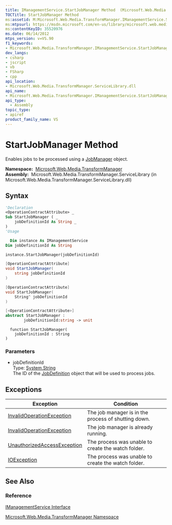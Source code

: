 ```yaml
---
title: IManagementService.StartJobManager Method  (Microsoft.Web.Media.TransformManager)
TOCTitle: StartJobManager Method
ms:assetid: M:Microsoft.Web.Media.TransformManager.IManagementService.StartJobManager(System.String)
ms:mtpsurl: https://msdn.microsoft.com/en-us/library/microsoft.web.media.transformmanager.imanagementservice.startjobmanager(v=VS.90)
ms:contentKeyID: 35520976
ms.date: 06/14/2012
mtps_version: v=VS.90
f1_keywords:
- Microsoft.Web.Media.TransformManager.IManagementService.StartJobManager
dev_langs:
- csharp
- jscript
- vb
- FSharp
- cpp
api_location:
- Microsoft.Web.Media.TransformManager.ServiceLibrary.dll
api_name:
- Microsoft.Web.Media.TransformManager.IManagementService.StartJobManager
api_type:
  - Assembly
topic_type:
- apiref
product_family_name: VS
---
```


# StartJobManager Method

Enables jobs to be processed using a [JobManager](jobmanager-class-microsoft-web-media-transformmanager.md) object.

**Namespace:**  [Microsoft.Web.Media.TransformManager](microsoft-web-media-transformmanager-namespace.md)  
**Assembly:**  Microsoft.Web.Media.TransformManager.ServiceLibrary (in Microsoft.Web.Media.TransformManager.ServiceLibrary.dll)

## Syntax

```vb
'Declaration
<OperationContractAttribute> _
Sub StartJobManager ( _
    jobDefinitionId As String _
)
'Usage

  Dim instance As IManagementService
Dim jobDefinitionId As String

instance.StartJobManager(jobDefinitionId)
```

```csharp
[OperationContractAttribute]
void StartJobManager(
    string jobDefinitionId
)
```

```cpp
[OperationContractAttribute]
void StartJobManager(
    String^ jobDefinitionId
)
```

``` fsharp
[<OperationContractAttribute>]
abstract StartJobManager : 
        jobDefinitionId:string -> unit 
```

```jscript
  function StartJobManager(
    jobDefinitionId : String
)
```

### Parameters

  - jobDefinitionId  
    Type: [System.String](https://msdn.microsoft.com/library/s1wwdcbf)  
    The ID of the [JobDefinition](jobdefinition-class-microsoft-web-media-transformmanager.md) object that will be used to process jobs.  

## Exceptions

|Exception|Condition|
|--- |--- |
|[InvalidOperationException](https://msdn.microsoft.com/library/2asft85a)|The job manager is in the process of shutting down.|
|[InvalidOperationException](https://msdn.microsoft.com/library/2asft85a)|The job manager is already running.|
|[UnauthorizedAccessException](https://msdn.microsoft.com/library/f2y9aa54)|The process was unable to create the watch folder.|
|[IOException](https://msdn.microsoft.com/library/hccy4eyd)|The process was unable to create the watch folder.|

## See Also

### Reference

[IManagementService Interface](imanagementservice-interface-microsoft-web-media-transformmanager.md)

[Microsoft.Web.Media.TransformManager Namespace](microsoft-web-media-transformmanager-namespace.md)

